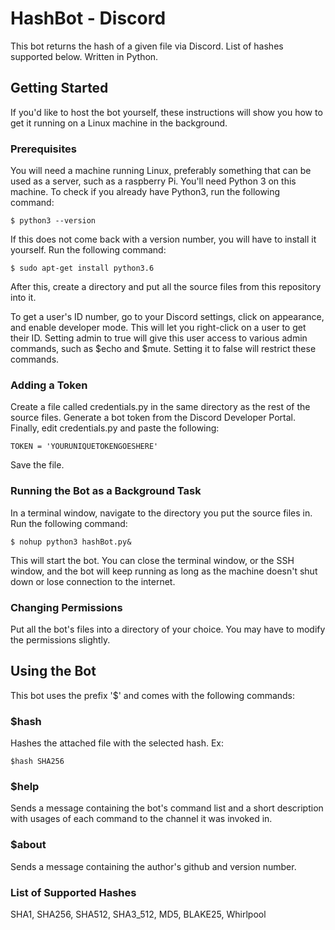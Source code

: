 # HashBot - Discord
This bot returns the hash of a given file via Discord. List of hashes supported below. Written in Python.
## Getting Started
If you'd like to host the bot yourself, these instructions will show you how to get it running on a Linux machine in the background.
### Prerequisites
You will need a machine running Linux, preferably something that can be used as a server, such as a raspberry Pi. You'll need Python 3 on this machine. To check if you already have Python3, run the following command:
```
$ python3 --version
```
If this does not come back with a version number, you will have to install it yourself. Run the following command:
```
$ sudo apt-get install python3.6
```
After this, create a directory and put all the source files from this repository into it.

To get a user's ID number, go to your Discord settings, click on appearance, and enable developer mode. This will let you right-click on a user to get their ID.
Setting admin to true will give this user access to various admin commands, such as $echo and $mute. Setting it to false will restrict these commands.
### Adding a Token
Create a file called credentials.py in the same directory as the rest of the source files. Generate a bot token from the Discord Developer Portal. Finally, edit credentials.py and paste the following:
```
TOKEN = 'YOURUNIQUETOKENGOESHERE'
```
Save the file.
### Running the Bot as a Background Task
In a terminal window, navigate to the directory you put the source files in. Run the following command:
```
$ nohup python3 hashBot.py&
```
This will start the bot. You can close the terminal window, or the SSH window, and the bot will keep running as long as the machine doesn't shut down or lose connection to the internet.
### Changing Permissions
Put all the bot's files into a directory of your choice. You may have to modify the permissions slightly.
## Using the Bot
This bot uses the prefix '$' and comes with the following commands:
### $hash
Hashes the attached file with the selected hash. Ex:
```
$hash SHA256
```
### $help
Sends a message containing the bot's command list and a short description with usages of each command to the channel it was invoked in.
### $about
Sends a message containing the author's github and version number.
### List of Supported Hashes
SHA1, SHA256, SHA512, SHA3_512, MD5, BLAKE25, Whirlpool
